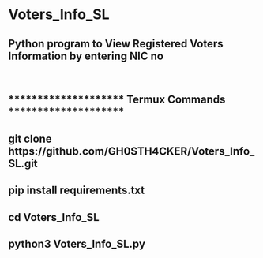 # Voters_Info_SL

  <h2>Python program to View Registered Voters Information by entering NIC no </h2>
<br>
  <h2>******************** Termux Commands ********************</h2>
 
  <h2>git clone https://github.com/GH0STH4CKER/Voters_Info_SL.git</h2>

  <h2>pip install requirements.txt</h2>
  
  <h2>cd Voters_Info_SL</h2>

  <h2>python3 Voters_Info_SL.py</h2>


